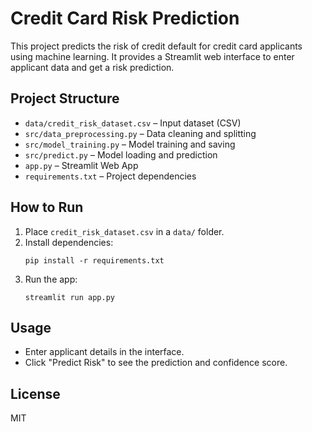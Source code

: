 # Credit Card Risk Prediction

This project predicts the risk of credit default for credit card applicants using machine learning. It provides a Streamlit web interface to enter applicant data and get a risk prediction.

## Project Structure

- `data/credit_risk_dataset.csv` – Input dataset (CSV)
- `src/data_preprocessing.py` – Data cleaning and splitting
- `src/model_training.py` – Model training and saving
- `src/predict.py` – Model loading and prediction
- `app.py` – Streamlit Web App
- `requirements.txt` – Project dependencies

## How to Run

1. Place `credit_risk_dataset.csv` in a `data/` folder.
2. Install dependencies:
   ```
   pip install -r requirements.txt
   ```
3. Run the app:
   ```
   streamlit run app.py
   ```

## Usage

- Enter applicant details in the interface.
- Click "Predict Risk" to see the prediction and confidence score.

## License

MIT
